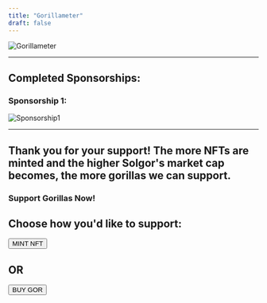 ```yaml
---
title: "Gorillameter"
draft: false
---
```


![Gorillameter](/images/gorillameter.png)

---

## Completed Sponsorships:

### Sponsorship 1:

![Sponsorship1](/images/Sponsorship1.png)

---

## Thank you for your support! The more NFTs are minted and the higher Solgor's market cap becomes, the more gorillas we can support.

### Support Gorillas Now!

## Choose how you'd like to support:

<Button href="https://www.launchmynft.io/collections/HtHgngcma1oYDiiBo7w7LswpcTSUDrgw7QvMsEhFnw9b/hNgE5uKGd9xaRNw93rk7" type="solid">MINT NFT</Button>

## OR

<Button href="https://jup.ag/swap/SOL-BG745juV1EHRUk2SxsuZ2JmCzDgeBVcUXioLSTDvhSpF" type="solid">BUY GOR</Button>
